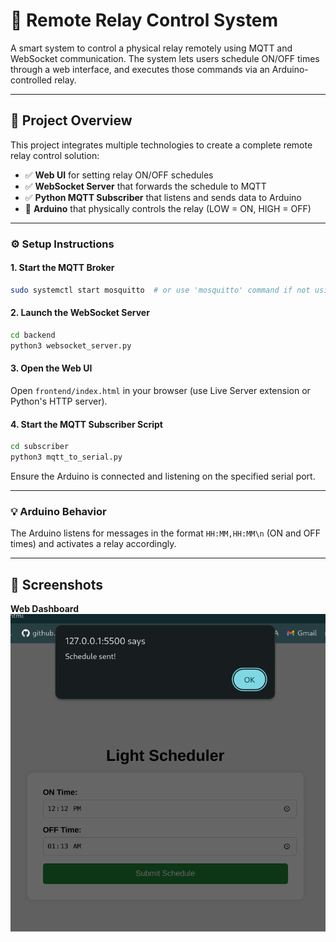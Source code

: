 # 🔌 Remote Relay Control System

A smart system to control a physical relay remotely using MQTT and WebSocket communication. The system lets users schedule ON/OFF times through a web interface, and executes those commands via an Arduino-controlled relay.

---

## 🎯 Project Overview

This project integrates multiple technologies to create a complete remote relay control solution:

- ✅ **Web UI** for setting relay ON/OFF schedules  
- ✅ **WebSocket Server** that forwards the schedule to MQTT  
- ✅ **Python MQTT Subscriber** that listens and sends data to Arduino  
- 🤖 **Arduino** that physically controls the relay (LOW = ON, HIGH = OFF)  

---

### ⚙️ Setup Instructions

#### 1. Start the MQTT Broker
```bash
sudo systemctl start mosquitto  # or use 'mosquitto' command if not using systemd
```

#### 2. Launch the WebSocket Server
```bash
cd backend
python3 websocket_server.py
```

#### 3. Open the Web UI
Open `frontend/index.html` in your browser (use Live Server extension or Python's HTTP server).

#### 4. Start the MQTT Subscriber Script
```bash
cd subscriber
python3 mqtt_to_serial.py
```

Ensure the Arduino is connected and listening on the specified serial port.

---

### 💡 Arduino Behavior
The Arduino listens for messages in the format `HH:MM,HH:MM\n` (ON and OFF times) and activates a relay accordingly.

---

## 📸 Screenshots

**Web Dashboard**
![Web UI](/scheduler/screenshots/ui.png)
